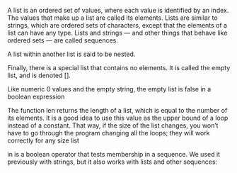 A list is an ordered set of values, where each value is identified by an index. The values that make up a list are called its elements. Lists are similar to strings, which are ordered sets of characters, except that the elements of a list can have any type. Lists and strings — and other things that behave like ordered sets — are called sequences.

A list within another list is said to be nested.

Finally, there is a special list that contains no elements. It is called the empty list, and is denoted [].

Like numeric 0 values and the empty string, the empty list is false in a boolean expression

The function len returns the length of a list, which is equal to the number of its elements. It is a good idea to use this value as the upper bound of a loop instead of a constant. That way, if the size of the list changes, you won’t have to go through the program changing all the loops; they will work correctly for any size list

in is a boolean operator that tests membership in a sequence. We used it previously with strings, but it also works with lists and other sequences:
